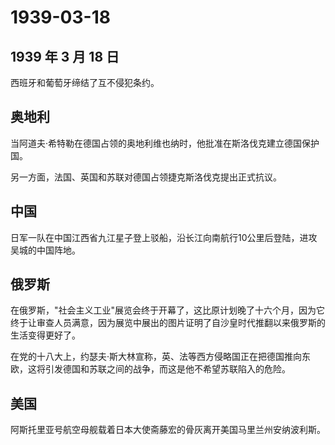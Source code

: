 # 1939-03-18

## 1939 年 3 月 18 日

西班牙和葡萄牙缔结了互不侵犯条约。

## 奥地利

当阿道夫·希特勒在德国占领的奥地利维也纳时，他批准在斯洛伐克建立德国保护国。

另一方面，法国、英国和苏联对德国占领捷克斯洛伐克提出正式抗议。

## 中国

日军一队在中国江西省九江星子登上驳船，沿长江向南航行10公里后登陆，进攻吴城的中国阵地。

## 俄罗斯

在俄罗斯，"社会主义工业"展览会终于开幕了，这比原计划晚了十六个月，因为它终于让审查人员满意，因为展览中展出的图片证明了自沙皇时代推翻以来俄罗斯的生活变得更好了。

在党的十八大上，约瑟夫·斯大林宣称，英、法等西方侵略国正在把德国推向东欧，这将引发德国和苏联之间的战争，而这是他不希望苏联陷入的危险。

## 美国

阿斯托里亚号航空母舰载着日本大使斋藤宏的骨灰离开美国马里兰州安纳波利斯。

